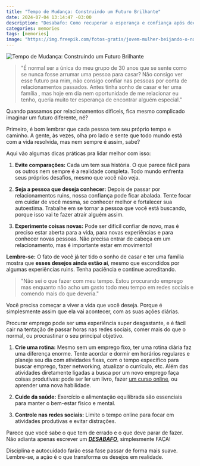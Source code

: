 ```yaml
---
title: "Tempo de Mudança: Construindo um Futuro Brilhante"
date: 2024-07-04 13:14:47 -03:00
description: "Desabafo: Como recuperar a esperança e confiança após decepções amorosas? Explore caminhos para reconstruir relacionamentos com base na experiência"
categories: memories
tags: [memories]
image: "https://img.freepik.com/fotos-gratis/jovem-mulher-beijando-o-namorado-em-casa_23-2147873731.jpg"
---
```

![Tempo de Mudança: Construindo um Futuro Brilhante](https://cdn.jsdelivr.net/gh/geanramos/files/img/desabafo.png)


> "É normal ser a única do meu grupo de 30 anos que se sente como se
> nunca fosse arrumar uma pessoa para casar? Não consigo ver esse futuro
> pra mim, não consigo confiar nas pessoas por conta de relacionamentos
> passados. Antes tinha sonho de casar e ter uma família , mas hoje em
> dia nem oportunidade de me relacionar eu tenho, queria muito ter
> esperança de encontrar alguém especial."

Quando passamos por relacionamentos difíceis, fica mesmo complicado imaginar um futuro diferente, né?

Primeiro, é bom lembrar que cada pessoa tem seu próprio tempo e caminho. A gente, às vezes, olha pro lado e sente que todo mundo está com a vida resolvida, mas nem sempre é assim, sabe?

Aqui vão algumas dicas práticas pra lidar melhor com isso:

1.  **Evite comparações:**  Cada um tem sua história. O que parece fácil para os outros nem sempre é a realidade completa. Todo mundo enfrenta seus próprios desafios, mesmo que você não veja.
    
2.  **Seja a pessoa que deseja conhecer:**  Depois de passar por relacionamentos ruins, nossa confiança pode ficar abalada. Tente focar em cuidar de você mesma, se conhecer melhor e fortalecer sua autoestima. Trabalhe em se tornar a pessoa que você está buscando, porque isso vai te fazer atrair alguém assim.
    
3.  **Experimente coisas novas:**  Pode ser difícil confiar de novo, mas é preciso estar aberta para a vida, para novas experiências e para conhecer novas pessoas. Não precisa entrar de cabeça em um relacionamento, mas é importante estar em movimento!
    

**Lembre-se:**  O fato de você já ter tido o sonho de casar e ter uma família mostra que  **esses desejos ainda estão aí**, mesmo que escondidos por algumas experiências ruins. Tenha paciência e continue acreditando.

> "Não sei o que fazer com meu tempo. Estou procurando emprego mas
> enquanto não acho um gasto todo meu tempo em redes sociais e comendo mais do que deveria."

Você precisa começar a viver a vida que você deseja. Porque é simplesmente assim que ela vai acontecer, com as suas ações diárias.

Procurar emprego pode ser uma experiência super desgastante, e é fácil cair na tentação de passar horas nas redes sociais, comer mais do que o normal, ou procrastinar o seu principal objetivo.

1.  **Crie uma rotina:**  Mesmo sem um emprego fixo, ter uma rotina diária faz uma diferença enorme. Tente acordar e dormir em horários regulares e planeje seu dia com atividades fixas, com o tempo específico para buscar emprego, fazer networking, atualizar o currículo, etc. Além das atividades diretamente ligadas a busca por um novo emprego faça coisas produtivas: pode ser ler um livro, fazer [um curso online](./ig/), ou aprender uma nova habilidade.
    
2.  **Cuide da saúde:** Exercício e alimentação equilibrada são essenciais para manter o bem-estar físico e mental.
    
3.  **Controle nas redes sociais:** Limite o tempo online para focar em atividades produtivas e evitar distrações.
    

Parece que você sabe o que tem de errado e o que deve parar de fazer. 
Não adianta apenas escrever um  _**[DESABAFO](https://forms.gle/zezBcJu3XH8MM3sq7)**_, simplesmente FAÇA!

Disciplina e autocuidado farão essa fase passar de forma mais suave. Lembre-se, a ação é o que transforma os desejos em realidade.
